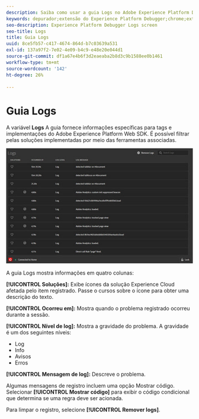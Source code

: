 ```yaml
---
description: Saiba como usar a guia Logs no Adobe Experience Platform Debugger.
keywords: depurador;extensão do Experience Platform Debugger;chrome;extensão;logs
seo-description: Experience Platform Debugger Logs screen
seo-title: Logs
title: Guia Logs
uuid: 8ce5fb57-c417-4674-864d-b7c03639a531
exl-id: 137a97f2-7e02-4e09-b4c9-e48e20e044d1
source-git-commit: df1a67e4b6f3d2eaeaba2b8d3c9b1588ee0b1461
workflow-type: tm+mt
source-wordcount: '142'
ht-degree: 26%

---
```


# Guia Logs

A variável **Logs** A guia fornece informações específicas para tags e implementações do Adobe Experience Platform Web SDK. É possível filtrar pelas soluções implementadas por meio das ferramentas associadas.

![](images/logs.jpg)

A guia Logs mostra informações em quatro colunas:

**[!UICONTROL Soluções]:** Exibe ícones da solução Experience Cloud afetada pelo item registrado. Passe o cursos sobre o ícone para obter uma descrição do texto.

**[!UICONTROL Ocorreu em]:** Mostra quando o problema registrado ocorreu durante a sessão.

**[!UICONTROL Nível de log]:** Mostra a gravidade do problema. A gravidade é um dos seguintes níveis:

* Log
* Info
* Avisos
* Erros

**[!UICONTROL Mensagem de log]:** Descreve o problema.

Algumas mensagens de registro incluem uma opção Mostrar código. Selecionar **[!UICONTROL Mostrar código]** para exibir o código condicional que determina se uma regra deve ser acionada.

Para limpar o registro, selecione **[!UICONTROL Remover logs]**.
